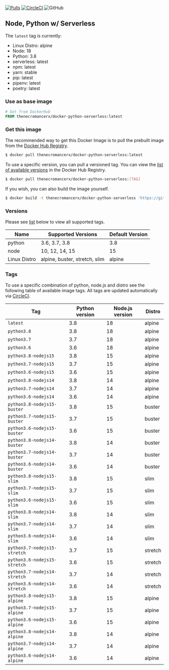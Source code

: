 [![Pulls](https://img.shields.io/docker/pulls/thenecromancerx/docker-python-serverless.svg?style=flat-square)](https://hub.docker.com/r/thenecromancerx/docker-python-serverless)
[![CircleCI](https://img.shields.io/circleci/project/github/Necromancerx/docker-python-serverless.svg?style=flat-square)](https://circleci.com/gh/Necromancerx/docker-python-serverless)
![GitHub](https://img.shields.io/github/license/Necromancerx/docker-python-serverless?style=flat-square)

## Node, Python w/ Serverless
The `latest` tag is currently:

- Linux Distro: alpine
- Node: 18
- Python: 3.8
- serverless: latest
- npm: latest
- yarn: stable
- pip: latest
- pipenv: latest
- poetry: latest


### Use as base image
```Dockerfile
# Get from DockerHub
FROM thenecromancerx/docker-python-serverless:latest
```

### Get this image
The recommended way to get this Docker Image is to pull the prebuilt image from the [Docker Hub Registry](https://hub.docker.com/r/thenecromancerx/docker-python-serverless).

```bash
$ docker pull thenecromancerx/docker-python-serverless:latest
```

To use a specific version, you can pull a versioned tag. You can view the [list of available versions](https://hub.docker.com/r/thenecromancerx/docker-python-serverless/tags) in the Docker Hub Registry.

```bash
$ docker pull thenecromancerx/docker-python-serverless:[TAG]
```

If you wish, you can also build the image yourself.

```bash
$ docker build -t thenecromancerx/docker-python-serverless 'https://github.com/Necromancerx/docker-python-serverless.git'
```

### Versions
Please see [list](#tags) below to view all supported tags.

Name | Supported Versions | Default Version
--- | --- | ---
python | 3.6, 3.7, 3.8 | 3.8
node | 10, 12, 14, 15 | 15
Linux Distro | alpine, buster, stretch, slim | alpine

### Tags
To use a specific combination of python, node.js and distro see the following table of available image tags. All tags are updated automatically via [CircleCI](https://circleci.com/gh/Necromancerx/docker-python-serverless).

Tag | Python version | Node.js version | Distro
--- | --- | --- | ---
`latest` | 3.8 | 18 | alpine
`python3.8` | 3.8 | 18 | alpine
`python3.7` | 3.7 | 18 | alpine
`python3.6` | 3.6 | 18 | alpine
`python3.8-nodejs15` | 3.8 | 15 | alpine
`python3.7-nodejs15` | 3.7 | 15 | alpine
`python3.6-nodejs15` | 3.6 | 15 | alpine
`python3.8-nodejs14` | 3.8 | 14 | alpine
`python3.7-nodejs14` | 3.7 | 14 | alpine
`python3.6-nodejs14` | 3.6 | 14 | alpine
`python3.8-nodejs15-buster` | 3.8 | 15 | buster
`python3.7-nodejs15-buster` | 3.7 | 15 | buster
`python3.6-nodejs15-buster` | 3.6 | 15 | buster
`python3.8-nodejs14-buster` | 3.8 | 14 | buster
`python3.7-nodejs14-buster` | 3.7 | 14 | buster
`python3.6-nodejs14-buster` | 3.6 | 14 | buster
`python3.8-nodejs15-slim` | 3.8 | 15 | slim
`python3.7-nodejs15-slim` | 3.7 | 15 | slim
`python3.6-nodejs15-slim` | 3.6 | 15 | slim
`python3.8-nodejs14-slim` | 3.8 | 14 | slim
`python3.7-nodejs14-slim` | 3.7 | 14 | slim
`python3.6-nodejs14-slim` | 3.6 | 14 | slim
`python3.7-nodejs15-stretch` | 3.7 | 15 | stretch
`python3.6-nodejs15-stretch` | 3.6 | 15 | stretch
`python3.7-nodejs14-stretch` | 3.7 | 14 | stretch
`python3.6-nodejs14-stretch` | 3.6 | 14 | stretch
`python3.8-nodejs15-alpine` | 3.8 | 15 | alpine
`python3.7-nodejs15-alpine` | 3.7 | 15 | alpine
`python3.6-nodejs15-alpine` | 3.6 | 15 | alpine
`python3.8-nodejs14-alpine` | 3.8 | 14 | alpine
`python3.7-nodejs14-alpine` | 3.7 | 14 | alpine
`python3.6-nodejs14-alpine` | 3.6 | 14 | alpine

